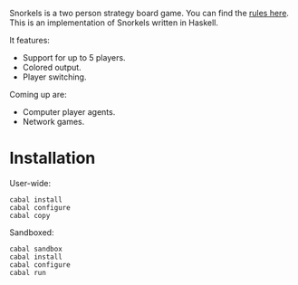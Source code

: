 Snorkels is a two person strategy board game. You can find the [rules
here][rules]. This is an implementation of Snorkels written in Haskell.

[rules]: http://nestorgames.com/rulebooks/SNORKELS_EN.pdf

It features:

- Support for up to 5 players.
- Colored output.
- Player switching.

Coming up are:

- Computer player agents.
- Network games.


# Installation

User-wide:

    cabal install
    cabal configure
    cabal copy

Sandboxed:

    cabal sandbox
    cabal install
    cabal configure
    cabal run

